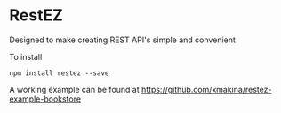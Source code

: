 # RestEZ
Designed to make creating REST API's simple and convenient

To install

    npm install restez --save

A working example can be found at https://github.com/xmakina/restez-example-bookstore
